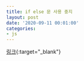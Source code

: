 ```yaml
---
title: if else 문 사용 중지
layout: post
date: '2020-09-11 00:01:00'
categories:
- js
---
```


[링크](https://medium.com/swlh/stop-using-if-else-statements-f4d2323e6e4){:target="_blank"}